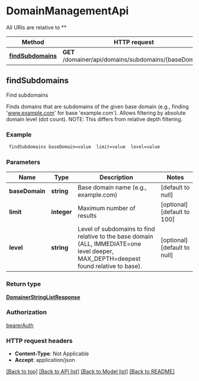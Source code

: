 # DomainManagementApi

All URIs are relative to **

Method | HTTP request | Description
------------- | ------------- | -------------
[**findSubdomains**](DomainManagementApi.md#findSubdomains) | **GET** /domainer/api/domains/subdomains/{baseDomain} | Find subdomains



## findSubdomains

Find subdomains

Finds domains that are subdomains of the given base domain (e.g., finding 'www.example.com' for base 'example.com'). Allows filtering by absolute domain level (dot count). NOTE: This differs from relative depth filtering.

### Example

```bash
 findSubdomains baseDomain=value  limit=value  level=value
```

### Parameters


Name | Type | Description  | Notes
------------- | ------------- | ------------- | -------------
 **baseDomain** | **string** | Base domain name (e.g., example.com) | [default to null]
 **limit** | **integer** | Maximum number of results | [optional] [default to 100]
 **level** | **string** | Level of subdomains to find relative to the base domain (ALL, IMMEDIATE=one level deeper, MAX_DEPTH=deepest found relative to base). | [optional] [default to null]

### Return type

[**DomainerStringListResponse**](DomainerStringListResponse.md)

### Authorization

[bearerAuth](../README.md#bearerAuth)

### HTTP request headers

- **Content-Type**: Not Applicable
- **Accept**: application/json

[[Back to top]](#) [[Back to API list]](../README.md#documentation-for-api-endpoints) [[Back to Model list]](../README.md#documentation-for-models) [[Back to README]](../README.md)

